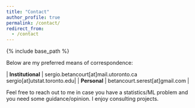 ```yaml
---
title: "Contact"
author_profile: true
permalink: /contact/
redirect_from:
  - /contact
---
```


{% include base_path %}

Below are my preferred means of correspondence:

| **Institutional**	| sergio.betancourt[at]mail.utoronto.ca<br/>sergio[at]utstat.toronto.edu|
| **Personal**		| betancourt.serest[at]gmail.com |

Feel free to reach out to me in case you have a statistics/ML problem and you need some guidance/opinion. I enjoy consulting projects.
